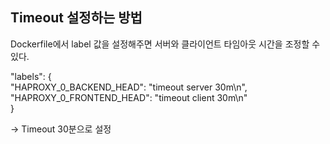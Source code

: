 ## Timeout 설정하는 방법
Dockerfile에서 label 값을 설정해주면 서버와 클라이언트 타임아웃 시간을 조정할 수 있다. 

"labels": {   
      "HAPROXY_0_BACKEND_HEAD": "timeout server 30m\n",   
      "HAPROXY_0_FRONTEND_HEAD": "timeout client 30m\n"   
      }   
    
-> Timeout 30분으로 설정
